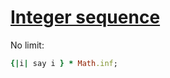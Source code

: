 [1]: http://rosettacode.org/wiki/Integer_sequence

# [Integer sequence][1]

No limit:

```ruby
{|i| say i } * Math.inf;
```